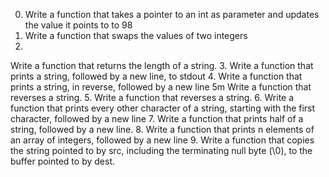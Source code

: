 0. Write a function that takes a pointer to an int as parameter and updates the value it points to to 98
1. Write a function that swaps the values of two integers
2. 
Write a function that returns the length of a string.
3. Write a function that prints a string, followed by a new line, to stdout
4. Write a function that prints a string, in reverse, followed by a new line
5m Write a function that reverses a string.
5.  Write a function that reverses a string.
6. Write a function that prints every other character of a string, starting with the first character, followed by a new line
7. Write a function that prints half of a string, followed by a new line.
8. Write a function that prints n elements of an array of integers, followed by a new line
9. Write a function that copies the string pointed to by src, including the terminating null byte (\0), to the buffer pointed to by dest.
